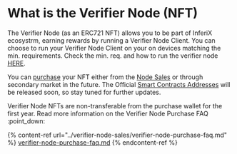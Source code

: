 # What is the Verifier Node (NFT)

The Verifier Node (as an ERC721 NFT)  allows you to be part of InferiX ecosystrm, earning rewards by running a Verifier Node Client. You can choose to run your Verifier Node Client on your on devices matching the min. requirements. Check the min. req. and how to run the verifier node [HERE](how-to-run-verifier-node.md).

You can [purchase](../verifier-node-sales/guide-to-purchase-verifier-nodes.md) your NFT either from the [Node Sales](../verifier-node-sales/) or through secondary market in the future. The Official [Smart Contracts Addresses](../verifier-node-sales/smart-contract-addresses.md) will be released soon, so stay tuned for further updates.

Verifier Node NFTs  are non-transferable from the purchase wallet for the first year. Read more information on the Verifier Node Purchase FAQ :point\_down:

{% content-ref url="../verifier-node-sales/verifier-node-purchase-faq.md" %}
[verifier-node-purchase-faq.md](../verifier-node-sales/verifier-node-purchase-faq.md)
{% endcontent-ref %}
